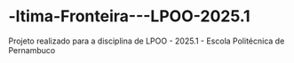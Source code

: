 # -ltima-Fronteira---LPOO-2025.1
Projeto realizado para a disciplina de LPOO - 2025.1 - Escola Politécnica de Pernambuco
